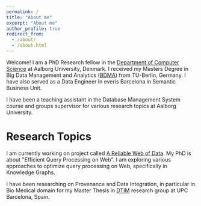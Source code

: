 ```yaml
---
permalink: /
title: "About me"
excerpt: "About me"
author_profile: true
redirect_from: 
  - /about/
  - /about.html
---
```


Welcome! I am a PhD Research fellow in the [Department of Computer Science](https://www.cs.aau.dk/) at Aalborg University, Denmark.
I received my Masters Degree in Big Data Management and Analytics ([BDMA](https://bdma.ulb.ac.be/bdma/)) from TU-Berlin, Germany. 
I have also served as a Data Engineer in everis Barcelona in Semantic Business Unit.

I have been a teaching assistant in the Database Management System course and groups supervisor for various research topics at Aalborg University.



Research Topics
======

I am currently working on project called [A Reliable Web of Data](https://relweb.cs.aau.dk/). My PhD is about "Efficient Query Processing on Web". I am exploring various approaches to optimize query processing on Web, specifically in Knowledge Graphs.


I have been researching on Provenance and Data Integration, in particular in Bio Medical domain for my Master Thesis in [DTIM](https://www.essi.upc.edu/dtim/) research group at UPC Barcelona, Spain. 


<!-- Service, Experience, and Collaborations:
======


Links: -->



